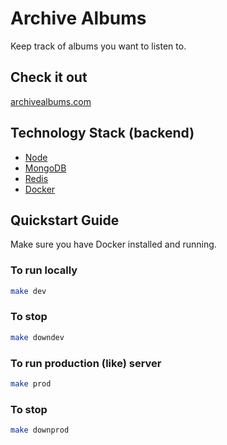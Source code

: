 # Archive Albums
Keep track of albums you want to listen to.

## Check it out
[archivealbums.com](https://archivealbums.com)

## Technology Stack (backend)

* [Node](https://github.com/nodejs/node)
* [MongoDB](https://github.com/mongodb/mongo)
* [Redis](https://github.com/redis/redis)
* [Docker](https://github.com/docker)

## Quickstart Guide
Make sure you have Docker installed and running.

### To run locally

```bash
make dev
```

### To stop

```bash
make downdev
```

### To run production (like) server

```bash
make prod
```

### To stop

```bash
make downprod
```
